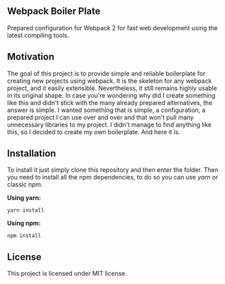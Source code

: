 ## Webpack Boiler Plate

Prepared configuration for Webpack 2 for fast web development using the latest compiling tools.

## Motivation

The goal of this project is to provide simple and reliable boilerplate for creating new projects using webpack. It is the skeleton for any webpack project, and it easily extensible. Nevertheless, it still remains highly usable in its original shape. In case you're wondering why did I create something like this and didn't stick with the many already prepared alternatives, the answer is simple. I wanted something that is simple, a configuration, a prepared project I can use over and over and that won't pull many unnecessary libraries to my project. I didn't manage to find anything like this, so I decided to create my own boilerplate. And here it is.

## Installation

To install it just simply clone this repository and then enter the folder.
Then you need to install all the npm dependencies, to do so you can use _yarn_ or classic _npm_.

**Using yarn:**
```
yarn install
```

**Using npm:**
```
npm install
```

## License

This project is licensed under MIT license.